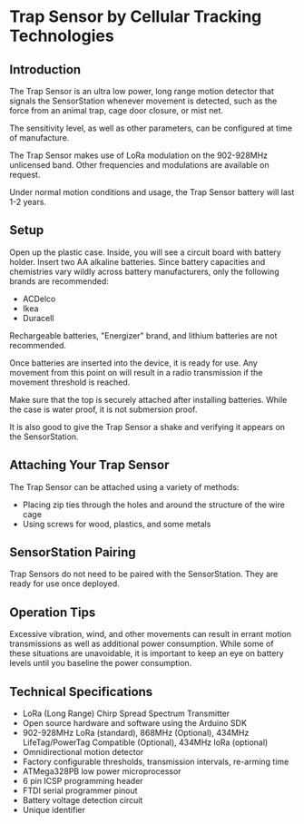 # Trap Sensor by Cellular Tracking Technologies

## Introduction

The Trap Sensor is an ultra low power, long range motion detector that signals the SensorStation whenever movement is detected, such as the force from an animal trap, cage door closure, or mist net. 

The sensitivity level, as well as other parameters, can be configured at time of manufacture. 

The Trap Sensor makes use of LoRa modulation on the 902-928MHz unlicensed band. Other frequencies and modulations are available on request. 

Under normal motion conditions and usage, the Trap Sensor battery will last 1-2 years.

## Setup

Open up the plastic case. Inside, you will see a circuit board with battery holder. Insert two AA alkaline batteries. Since battery capacities and chemistries vary wildly across battery manufacturers, only the following brands are recommended:

* ACDelco
* Ikea
* Duracell

Rechargeable batteries, "Energizer" brand, and lithium batteries are not recommended.

Once batteries are inserted into the device, it is ready for use. Any movement from this point on will result in a radio transmission if the movement threshold is reached.

Make sure that the top is securely attached after installing batteries. While the case is water proof, it is not submersion proof. 

It is also good to give the Trap Sensor a shake and verifying it appears on the SensorStation.

## Attaching Your Trap Sensor

The Trap Sensor can be attached using a variety of methods:

* Placing zip ties through the holes and around the structure of the wire cage
* Using screws for wood, plastics, and some metals

## SensorStation Pairing

Trap Sensors do not need to be paired with the SensorStation. They are ready for use once deployed.


## Operation Tips

Excessive vibration, wind, and other movements can result in errant motion transmissions as well as additional power consumption. While some of these situations are unavoidable, it is important to keep an eye on battery levels until you baseline the power consumption.

## Technical Specifications

* LoRa (Long Range) Chirp Spread Spectrum Transmitter
* Open source hardware and software using the Arduino SDK
* 902-928MHz LoRa (standard), 868MHz (Optional), 434MHz LifeTag/PowerTag Compatible (Optional), 434MHz loRa (optional)
* Omnidirectional motion detector
* Factory configurable thresholds, transmission intervals, re-arming time
* ATMega328PB low power microprocessor
* 6 pin ICSP programming header
* FTDI serial programmer pinout
* Battery voltage detection circuit
* Unique identifier

